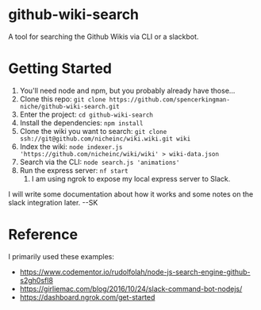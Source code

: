 # github-wiki-search
A tool for searching the Github Wikis via CLI or a slackbot.

# Getting Started
1. You'll need node and npm, but you probably already have those...
1. Clone this repo: `git clone https://github.com/spencerkingman-niche/github-wiki-search.git`
1. Enter the project: `cd github-wiki-search`
1. Install the dependencies: `npm install`
1. Clone the wiki you want to search: `git clone ssh://git@github.com/nicheinc/wiki.wiki.git wiki`
1. Index the wiki: `node indexer.js 'https://github.com/nicheinc/wiki/wiki' > wiki-data.json`
1. Search via the CLI: `node search.js 'animations'`
1. Run the express server: `nf start`
    1. I am using ngrok to expose my local express server to Slack.

I will write some documentation about how it works and some notes on the slack integration later. --SK

# Reference
I primarily used these examples:
- https://www.codementor.io/rudolfolah/node-js-search-engine-github-s2gh0sfl8
- https://girliemac.com/blog/2016/10/24/slack-command-bot-nodejs/
- https://dashboard.ngrok.com/get-started
